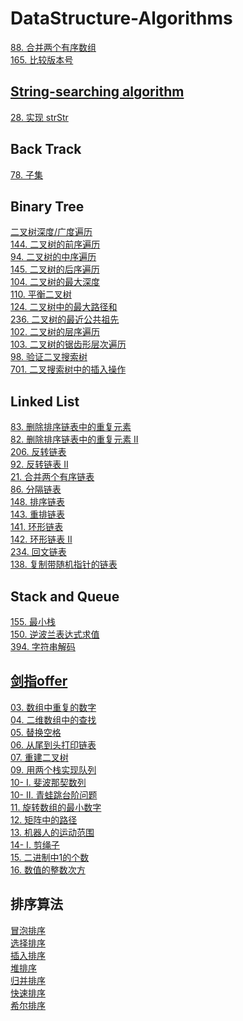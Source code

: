 # DataStructure-Algorithms

[88. 合并两个有序数组](https://github.com/blackdogtop/DataStructure-Algorithms/blob/main/88_merge.py) <br/>
[165. 比较版本号](https://github.com/blackdogtop/DataStructure-Algorithms/blob/main/165_compareVersion.py) <br/>


## [String-searching algorithm](https://en.wikipedia.org/wiki/String-searching_algorithm) 
[28. 实现 strStr](https://github.com/blackdogtop/DataStructure-Algorithms/blob/main/28_strStr.py) <br/>

## Back Track
[78. 子集](https://github.com/blackdogtop/DataStructure-Algorithms/blob/main/78_subsets.py) <br/>

## Binary Tree
[二叉树深度/广度遍历](https://github.com/blackdogtop/DataStructure-Algorithms/blob/main/BinaryTree/binaryTree.py) <br/>
[144. 二叉树的前序遍历](https://github.com/blackdogtop/DataStructure-Algorithms/blob/main/BinaryTree/preorderTraversal.py) <br/>
[94.  二叉树的中序遍历](https://github.com/blackdogtop/DataStructure-Algorithms/blob/main/BinaryTree/inorderTraversal.py) <br/>
[145. 二叉树的后序遍历](https://github.com/blackdogtop/DataStructure-Algorithms/blob/main/BinaryTree/postorderTraversal.py) <br/>
[104. 二叉树的最大深度](https://github.com/blackdogtop/DataStructure-Algorithms/blob/main/BinaryTree/maxDepth.py) <br/>
[110. 平衡二叉树](https://github.com/blackdogtop/DataStructure-Algorithms/blob/main/BinaryTree/isBalanced.py) <br/>
[124. 二叉树中的最大路径和](https://github.com/blackdogtop/DataStructure-Algorithms/blob/main/BinaryTree/maxPathSum.py) <br/>
[236. 二叉树的最近公共祖先](https://github.com/blackdogtop/DataStructure-Algorithms/blob/main/BinaryTree/lowestCommonAncestor.py) <br/>
[102. 二叉树的层序遍历](https://github.com/blackdogtop/DataStructure-Algorithms/blob/main/BinaryTree/levelOrder.py) <br/>
[103. 二叉树的锯齿形层次遍历](https://github.com/blackdogtop/DataStructure-Algorithms/blob/main/BinaryTree/zigzagLevelOrder.py) <br/>
[98.  验证二叉搜索树](https://github.com/blackdogtop/DataStructure-Algorithms/blob/main/BinaryTree/isValidBST.py) <br/>
[701. 二叉搜索树中的插入操作](https://github.com/blackdogtop/DataStructure-Algorithms/blob/main/BinaryTree/insertIntoBST.py) <br/>

## Linked List <br/>
[83.  删除排序链表中的重复元素](https://github.com/blackdogtop/DataStructure-Algorithms/blob/main/LinkedList/deleteDuplicates.py) <br/>
[82. 删除排序链表中的重复元素 II](https://github.com/blackdogtop/DataStructure-Algorithms/blob/main/LinkedList/deleteDuplicates2.py) <br/>
[206. 反转链表](https://github.com/blackdogtop/DataStructure-Algorithms/blob/main/LinkedList/reverseList.py) <br/>
[92. 反转链表 II](https://github.com/blackdogtop/DataStructure-Algorithms/blob/main/LinkedList/reverseBetween.py) <br/>
[21. 合并两个有序链表](https://github.com/blackdogtop/DataStructure-Algorithms/blob/main/LinkedList/mergeTwoLists.py) <br/>
[86. 分隔链表](https://github.com/blackdogtop/DataStructure-Algorithms/blob/main/LinkedList/partition.py) <br/>
[148. 排序链表](https://github.com/blackdogtop/DataStructure-Algorithms/blob/main/LinkedList/sortList.py) <br/>
[143. 重排链表](https://github.com/blackdogtop/DataStructure-Algorithms/blob/main/LinkedList/reorderList.py) <br/>
[141. 环形链表](https://github.com/blackdogtop/DataStructure-Algorithms/blob/main/LinkedList/hasCycle.py) <br/>
[142. 环形链表 II](https://github.com/blackdogtop/DataStructure-Algorithms/blob/main/LinkedList/detectCycle.py) <br/>
[234. 回文链表](https://github.com/blackdogtop/DataStructure-Algorithms/blob/main/LinkedList/isPalindrome.py) <br/>
[138. 复制带随机指针的链表](https://github.com/blackdogtop/DataStructure-Algorithms/blob/main/LinkedList/copyRandomList.py) <br/>

## Stack and Queue <br/>
[155. 最小栈](https://github.com/blackdogtop/DataStructure-Algorithms/blob/main/StackAndQueue/MinStack.py) <br/>
[150. 逆波兰表达式求值](https://github.com/blackdogtop/DataStructure-Algorithms/blob/main/StackAndQueue/evalRPN.py) <br/>
[394. 字符串解码](https://github.com/blackdogtop/DataStructure-Algorithms/blob/main/StackAndQueue/decodeString.py) <br/>

## [剑指offer](https://github.com/blackdogtop/DataStructure-Algorithms/tree/main/剑指offer) <br/>
[03. 数组中重复的数字](https://github.com/blackdogtop/DataStructure-Algorithms/blob/main/剑指offer/03_findRepeatNumber.py) <br/>
[04. 二维数组中的查找](https://github.com/blackdogtop/DataStructure-Algorithms/blob/main/剑指offer/04_findNumberIn2DArray.py) <br/>
[05. 替换空格](https://github.com/blackdogtop/DataStructure-Algorithms/blob/main/剑指offer/05_replaceSpace.py) <br/>
[06. 从尾到头打印链表](https://github.com/blackdogtop/DataStructure-Algorithms/blob/main/剑指offer/06_reversePrint.py) <br/>
[07. 重建二叉树](https://github.com/blackdogtop/DataStructure-Algorithms/blob/main/剑指offer/07_buildTree.py) <br/>
[09. 用两个栈实现队列](https://github.com/blackdogtop/DataStructure-Algorithms/blob/main/剑指offer/09_CQueue.py) <br/>
[10- I. 斐波那契数列](https://github.com/blackdogtop/DataStructure-Algorithms/blob/main/剑指offer/10_fib.py) <br/>
[10- II. 青蛙跳台阶问题](https://github.com/blackdogtop/DataStructure-Algorithms/blob/main/剑指offer/10_2_numWays.py) <br/>
[11. 旋转数组的最小数字](https://github.com/blackdogtop/DataStructure-Algorithms/blob/main/剑指offer/11_minArray.py) <br/>
[12. 矩阵中的路径](https://github.com/blackdogtop/DataStructure-Algorithms/blob/main/剑指offer/12_exist.py) <br/>
[13. 机器人的运动范围](https://github.com/blackdogtop/DataStructure-Algorithms/blob/main/剑指offer/13_movingCount.py) <br/>
[14- I. 剪绳子](https://github.com/blackdogtop/DataStructure-Algorithms/blob/main/剑指offer/14_cuttingRope.py) <br/>
[15. 二进制中1的个数](https://github.com/blackdogtop/DataStructure-Algorithms/blob/main/剑指offer/15_hammingWeight.py) <br/>
[16. 数值的整数次方](https://github.com/blackdogtop/DataStructure-Algorithms/blob/main/剑指offer/16_myPow.py) <br/>

## 排序算法 <br/>
[冒泡排序](https://github.com/blackdogtop/DataStructure-Algorithms/blob/main/SortingAlgorithm/bubbleSort.py) <br/>
[选择排序](https://github.com/blackdogtop/DataStructure-Algorithms/blob/main/SortingAlgorithm/selectionSort.py) <br/>
[插入排序](https://github.com/blackdogtop/DataStructure-Algorithms/blob/main/SortingAlgorithm/insertionSort.py) <br/>
[堆排序](https://github.com/blackdogtop/DataStructure-Algorithms/blob/main/SortingAlgorithm/heapSort.py) <br/>
[归并排序](https://github.com/blackdogtop/DataStructure-Algorithms/blob/main/SortingAlgorithm/mergeSort.py) <br/>
[快速排序](https://github.com/blackdogtop/DataStructure-Algorithms/blob/main/SortingAlgorithm/quickSort.py) <br/>
[希尔排序](https://github.com/blackdogtop/DataStructure-Algorithms/blob/main/SortingAlgorithm/shellSort.py) <br/>


